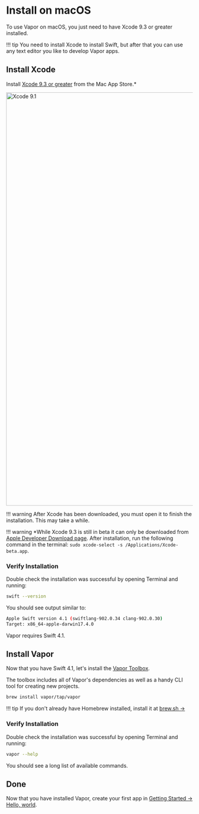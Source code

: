 # Install on macOS

To use Vapor on macOS, you just need to have Xcode 9.3 or greater installed.

!!! tip
    You need to install Xcode to install Swift, but after that you can use any text editor 
    you like to develop Vapor apps.

## Install Xcode

Install [Xcode 9.3 or greater](https://itunes.apple.com/us/app/xcode/id497799835?mt=12) from the Mac App Store.\*

<img width="1112" alt="Xcode 9.1" src="https://user-images.githubusercontent.com/1342803/32911091-1b55b434-cad9-11e7-8ab2-fbd7ea0084da.png">

!!! warning
    After Xcode has been downloaded, you must open it to finish the installation. This may take a while.

!!! warning
    \*While Xcode 9.3 is still in beta it can only be downloaded from [Apple Developer Download page](https://developer.apple.com/download/). After installation, run the following command in the terminal: `sudo xcode-select -s /Applications/Xcode-beta.app`.

### Verify Installation

Double check the installation was successful by opening Terminal and running:

```sh
swift --version
```

You should see output similar to:

```sh
Apple Swift version 4.1 (swiftlang-902.0.34 clang-902.0.30)
Target: x86_64-apple-darwin17.4.0
```

Vapor requires Swift 4.1.

## Install Vapor

Now that you have Swift 4.1, let's install the [Vapor Toolbox](../getting-started/toolbox.md).

The toolbox includes all of Vapor's dependencies as well as a handy CLI tool for creating new projects.

```sh
brew install vapor/tap/vapor
```

!!! tip
    If you don't already have Homebrew installed, install it at <a href="https://brew.sh" target="_blank">brew.sh &rarr;</a>

### Verify Installation

Double check the installation was successful by opening Terminal and running:

```sh
vapor --help
```

You should see a long list of available commands.

## Done

Now that you have installed Vapor, create your first app in [Getting Started &rarr; Hello, world](../getting-started/hello-world.md).
